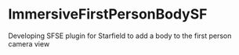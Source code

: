 # ImmersiveFirstPersonBodySF
Developing SFSE plugin for Starfield to add a body to the first person camera view
